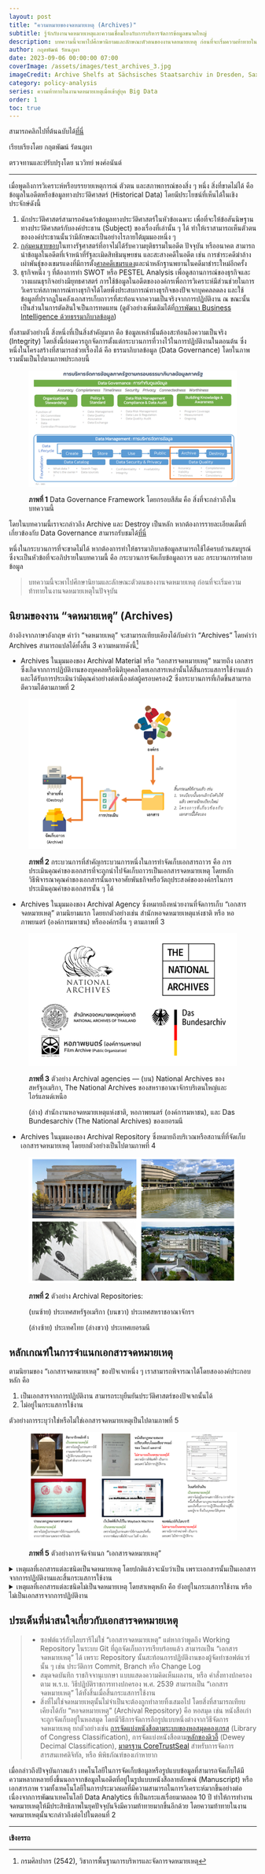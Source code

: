 ```yaml
---
layout: post
title: "ความหมายของจดหมายเหตุ (Archives)"
subtitle: รู้จักกับงานจดหมายเหตุและความเชื่อมโยงกับการบริหารจัดการข้อมูลขนาดใหญ่
description: บทความนี้จะพาไปศึกษานิยามและลักษณะตัวตนของงานจดหมายเหตุ ก่อนที่จะเริ่มความท้าทายในงานจดหมายเหตุในปัจจุบัน
author: กฤตพัฒน์ รัตนภูผา
date: 2023-09-06 00:00:00 07:00
coverImage: /assets/images/test_archives_3.jpg
imageCredit: Archive Shelfs at Sächsisches Staatsarchiv in Dresden, Saxony, Germany
category: policy-analysis
series: ความท้าทายในงานจดหมายเหตุเมื่อเข้าสู่ยุค Big Data
order: 1
toc: true
---
```


สามารถคลิกไปที่ต้นฉบับได้[ที่นี่](https://bdi.or.th/movements/archives-challenges-in-big-data-era-1/)

เรียบเรียงโดย กฤตพัฒน์ รัตนภูผา

ตรวจทานและปรับปรุงโดย นววิทย์ พงศ์อนันต์

---

เมื่อพูดถึงการวิเคราะห์หรือบรรยายเหตุการณ์ ตัวตน และสภาพการณ์ของสิ่ง ๆ หนึ่ง สิ่งที่ขาดไม่ได้ คือ ข้อมูลในอดีตหรือข้อมูลทางประวัติศาสตร์ (Historical Data) โดยมีประโยชน์ที่เห็นได้ในเชิงประจักษ์ดังนี้

1. นักประวัติศาสตร์สามารถค้นคว้าข้อมูลทางประวัติศาสตร์ในหัวข้อเฉพาะ เพื่อที่จะให้ข้อสันนิษฐานทางประวัติศาสตร์กับองค์ประธาน (Subject) ของเรื่องที่เล่านั้น ๆ ได้ ทำให้เราสามารถเห็นตัวตนขององค์ประธานนั้นว่ามีลักษณะเป็นอย่างไรภายใต้มุมมองหนึ่ง ๆ
2. [กลุ่มคนชายขอบ](http://legacy.orst.go.th/?knowledges=%E0%B8%84%E0%B8%99%E0%B8%8A%E0%B8%B2%E0%B8%A2%E0%B8%82%E0%B8%AD%E0%B8%9A-%E0%B9%92%E0%B9%93-%E0%B8%98%E0%B8%B1%E0%B8%99%E0%B8%A7%E0%B8%B2%E0%B8%84%E0%B8%A1-%E0%B9%92%E0%B9%95%E0%B9%95%E0%B9%90)ในทางรัฐศาสตร์ที่อาจไม่ได้รับความยุติธรรมในอดีต ปัจจุบัน หรืออนาคต สามารถนำข้อมูลในอดีตที่เจ้าหน้าที่รัฐละเมิดสิทธิมนุษยชน และสะสางคดีในอดีต เช่น การชำระคดีฆ่าล้างเผ่าพันธุ์ของเขมรแดงที่มีการตั้ง[ศาลคดีเขมรแดง](https://th.wikipedia.org/wiki/%E0%B8%A8%E0%B8%B2%E0%B8%A5%E0%B8%84%E0%B8%94%E0%B8%B5%E0%B9%80%E0%B8%82%E0%B8%A1%E0%B8%A3%E0%B9%81%E0%B8%94%E0%B8%87)และนำหลักฐานพยานในคดีมาชำระใหม่อีกครั้ง
3. ธุรกิจหนึ่ง ๆ ที่ต้องการทำ SWOT หรือ PESTEL Analysis เพื่อดูสถานการณ์ของธุรกิจและวางแผนธุรกิจอย่างมียุทธศาสตร์ การใช้ข้อมูลในอดีตขององค์กรเพื่อการวิเคราะห์มีส่วนช่วยในการวิเคราะห์สภาพการณ์ทางธุรกิจได้โดยพึ่งประสบการณ์ทางธุรกิจของปัจเจกบุคคลลดลง และใช้ข้อมูลที่ปรากฏในคลังเอกสารเก็บถาวรที่สะท้อนจากความเป็นจริงจากการปฏิบัติงาน ณ ขณะนั้นเป็นส่วนในการตัดสินใจเป็นการทดแทน (ดูตัวอย่างเพิ่มเติมได้ที่[การพัฒนา Business Intelligence ด้วยธรรมาภิบาลข้อมูล](https://bigdata.go.th/big-data-101/maturing-business-intelligence-with-data-governance/))

ทั้งสามตัวอย่างนี้ สิ่งหนึ่งที่เป็นสิ่งสำคัญมาก คือ ข้อมูลเหล่านั้นต้องสะท้อนถึงความเป็นจริง (Integrity) โดยสิ่งนี้ย่อมควรถูกจัดการตั้งแต่กระบวนการที่วางไว้ในการปฏิบัติงานในตอนต้น ซึ่งหนึ่งในโครงสร้างที่สามารถช่วยเรื่องได้ คือ ธรรมาภิบาลข้อมูล (Data Governance) โดยในภาพรวมนั้นเป็นไปตามภาพประกอบนี้

<figure>
  <img src="/assets/images/test_3_1.png" alt=""/>
  <figcaption>
  
  **ภาพที่ 1** Data Governance Framework โดยกรอบสีส้ม คือ สิ่งที่จะกล่าวถึงในบทความนี้

  </figcaption>
</figure>

โดยในบทความนี้เราจะกล่าวถึง Archive และ Destroy เป็นหลัก หากต้องการรายละเอียดเต็มที่เกี่ยวข้องกับ Data Governance สามารถรับชมได้[ที่นี่](https://www.youtube.com/watch?v=2DgVIaiC87w)

หนึ่งในกระบวนการที่จะขาดไม่ได้ หากต้องการทำให้ธรรมาภิบาลข้อมูลสามารถใช้ได้ครบถ้วนสมบูรณ์ ซึ่งจะเป็นหัวข้อที่จะอภิปรายในบทความนี้ คือ กระบวนการจัดเก็บข้อมูลถาวร และ กระบวนการทำลายข้อมูล

> บทความนี้จะพาไปศึกษานิยามและลักษณะตัวตนของงานจดหมายเหตุ ก่อนที่จะเริ่มความท้าทายในงานจดหมายเหตุในปัจจุบัน

## นิยามของงาน “จดหมายเหตุ” (Archives)

อ้างอิงจากภาษาอังกฤษ คำว่า “จดหมายเหตุ” จะสามารถเทียบเคียงได้กับคำว่า “Archives” โดยคำว่า Archives สามารถแปลได้ทั้งสิ้น 3 ความหมายดังนี้[^1]

- Archives ในมุมมองของ Archival Material หรือ “เอกสารจดหมายเหตุ” หมายถึง เอกสารซึ่งเกิดจากการปฏิบัติงานของบุคคลหรือนิติบุคคลโดยเอกสารเหล่านั้นได้สิ้นกระแสการใช้งานแล้ว และได้รับการประเมินว่ามีคุณค่าอย่างต่อเนื่องต่อผู้ครอบครอง2 ซึ่งกระบวนการที่เกิดขึ้นสามารถตีความได้ตามภาพที่ 2

<figure>
  <img src="/assets/images/test_3_2.png" alt=""/>
  <figcaption>
  
  **ภาพที่ 2** กระบวนการที่สำคัญกระบวนการหนึ่งในการทำจัดเก็บเอกสารถาวร คือ การประเมินคุณค่าของเอกสารที่จะถูกนำไปจัดเก็บถาวรเป็นเอกสารจดหมายเหตุ โดยหลักวิธีพิจารณาคุณค่าของเอกสารนั้นอาจอาศัยพันธกิจหรือวัตถุประสงค์ขององค์กรในการประเมินคุณค่าของเอกสารนั้น ๆ ได้

  </figcaption>
</figure>

- Archives ในมุมมองของ Archival Agency ซึ่งหมายถึงหน่วยงานที่จัดการเก็บ “เอกสารจดหมายเหตุ” ตามนิยามแรก โดยยกตัวอย่างเช่น สำนักหอจดหมายเหตุแห่งชาติ หรือ หอภาพยนตร์ (องค์การมหาชน) หรือองค์กรอื่น ๆ ตามภาพที่ 3

<figure>
  <img src="/assets/images/test_3_3.png" alt=""/>
  <figcaption>
  
  **ภาพที่ 3** ตัวอย่าง Archival agencies — (บน) National Archives ของสหรัฐอเมริกา, The National Archives ของสหราชอาณาจักรบริเตนใหญ่และไอร์แลนด์เหนือ

(ล่าง) สำนักงานหอจดหมายเหตุแห่งชาติ, หอภาพยนตร์ (องค์การมหาชน), และ Das Bundesarchiv (The National Archives) ของเยอรมนี

  </figcaption>
</figure>

- Archives ในมุมมองของ Archival Repository ซึ่งหมายถึงบริเวณหรือสถานที่ที่จัดเก็บเอกสารจดหมายเหตุ โดยยกตัวอย่างเป็นไปตามภาพที่ 4

<figure>
  <img src="/assets/images/test_3_4.png" alt=""/>
  <figcaption>
  
  **ภาพที่ 2** ตัวอย่าง Archival Repositories:

(บนซ้าย) ประเทศสหรัฐอเมริกา (บนขวา) ประเทศสหราชอาณาจักรฯ

(ล่างซ้าย) ประเทศไทย (ล่างขวา) ประเทศเยอรมนี

  </figcaption>
</figure>

## หลักเกณฑ์ในการจำแนกเอกสารจดหมายเหตุ

ตามนิยามของ “เอกสารจดหมายเหตุ” ของปัจเจกหนึ่ง ๆ เราสามารถพิจารณาได้โดยสององค์ประกอบหลัก คือ

1. เป็นเอกสารจากการปฏิบัติงาน สามารถระบุยืนยันประวัติศาสตร์ของปัจเจกนั้นได้
2. ไม่อยู่ในกระแสการใช้งาน

ตัวอย่างการระบุว่าใช่หรือไม่ใช่เอกสารจดหมายเหตุเป็นไปตามภาพที่ 5

<figure>
  <img src="/assets/images/test_3_5.png" alt=""/>
  <figcaption>
  
  **ภาพที่ 5** ตัวอย่างการจัดจำแนก “เอกสารจดหมายเหตุ”

  </figcaption>
</figure>

<details>
  <summary>เหตุผลที่เอกสารแต่ละชนิดเป็นจดหมายเหตุ โดยปกติแล้วจะนับว่าเป็น เพราะเอกสารนั้นเป็นเอกสารจากการปฏิบัติงานและสิ้นกระแสการใช้งาน</summary>

  - **ศิลาจารึกหลักที่ 1** เป็นจดหมายเหตุ เพราะไม่อยู่ในกระแสการใช้งานตามกฎหมาย และมาจากการปฏิบัติงานของราชวงศ์สุโขทัย ซึ่งเล่าเกี่ยวกับประวัติศาสตร์ของพระราชวงศ์
  - **ประมวลกฎหมายตราสามดวง** เป็นจดหมายเหตุ เพราะไม่อยู่ในกระแสการใช้งาน นับตั้งแต่มีการประกาศใช้กฎหมายลักษณะอาญา ร.ศ. 127 และมาจากการปฏิบัติงานในราชวงศ์จักรี ซึ่งชำระกฎหมายเมื่อสมัยรัชกาลที่ 1
  - **เว็บไซต์ที่เก็บไว้ใน Wayback machine** เป็นจดหมายเหตุได้ เพราะไม่อยู่ในกระแสการใช้งาน อันหมายถึงเจ้าของได้สละเว็บไซต์นี้ออกจากการใช้งานของเจ้าของเว็บนั้น ๆ เป็นที่เรียบร้อยแล้ว และเป็นเอกสารจากการปฏิบัติงาน
  - **ใบเสร็จรับเงิน** เป็นจดหมายเหตุได้ เมื่อจบจากโครงการที่เกี่ยวข้องกับการใช้จ่ายนั้น ๆ จะนับว่าสิ้นสุดกระแสการใช้งาน

</details>

<details>

<summary>เหตุผลที่เอกสารแต่ละชนิดไม่เป็นจดหมายเหตุ โดยสาเหตุหลัก คือ ยังอยู่ในกระแสการใช้งาน หรือ ไม่เป็นเอกสารจากการปฏิบัติงาน</summary>

  - **หนังสือกฎหมายสมรสในเอเชียตะวันออกเฉียงใต้: ความเรียงกฎหมายเปรียบเทียบในอินโดจีน (Régimes Matrimoniaux du Sud-Est de L'Asie: Essai de droit comparé indochinois)** ไม่เป็นจดหมายเหตุ เนื่องจากไม่ได้เป็นเอกสารจากการปฏิบัติงาน แต่เป็นเอกสารเผยแพร่ซึ่งมีวิธีการจัดการแบบหนังสือ ไม่มีการสิ้นสุดกระแสการใช้งาน
  - **ซอฟต์แวร์และไลบรารี** ไม่เป็นจดหมายเหตุ เพราะเป็นชุดคำสั่งเผยแพร่ ไม่ได้สะท้อนการปฏิบัติงานในองค์กร

</details>

## ประเด็นที่น่าสนใจเกี่ยวกับเอกสารจดหมายเหตุ

<blockquote>

- ซอฟต์แวร์กับไลบรารีไม่ใช่ “เอกสารจดหมายเหตุ” แต่หากว่าพูดถึง Working Repository ในระบบ Git ที่ถูกจัดเก็บถาวรเรียบร้อยแล้ว สามารถเป็น “เอกสารจดหมายเหตุ” ได้ เพราะ Repository นั้นสะท้อนการปฏิบัติงานของผู้จัดทำซอฟต์แวร์นั้น ๆ เช่น ประวัติการ Commit, Branch หรือ Change Log
- สมุดจดบันทึก ราชกิจจานุเบกษา แบบแสดงความคิดเห็นผลงาน, หรือ คำสั่งทางปกครองตาม พ.ร.บ. วิธีปฏิบัติราชการทางปกครอง พ.ศ. 2539 สามารถเป็น “เอกสารจดหมายเหตุ” ได้ทั้งสิ้นเมื่อสิ้นกระแสการใช้งาน
- สิ่งที่ไม่ใช่จดหมายเหตุนั้นไม่จำเป็นจะต้องถูกทำลายทิ้งเสมอไป โดยสิ่งที่สามารถเทียบเคียงได้กับ “หอจดหมายเหตุ” (Archival Repository) คือ หอสมุด เช่น หนังสือเก่าจะถูกจัดเก็บอยู่ในหอสมุด โดยมีวิธีการจัดการอีกรูปแบบหนึ่งต่างจากวิธีจัดการจดหมายเหตุ ยกตัวอย่างเช่น [การจัดแบ่งหนังสือตามระบบของหอสมุดคองเกรส](https://www.loc.gov/catdir/cpso/lcc.html) (Library of Congress Classification), การจัดแบ่งหนังสือตาม[หลักของดิวอี้](https://en.wikipedia.org/wiki/Dewey_Decimal_Classification) (Dewey Decimal Classification), [มาตรฐาน CoreTrustSeal](https://tcts.nrct.go.th/about-coretrustseal/) สำหรับการจัดการสารสนเทศดิจิทัล, หรือ พิพิธภัณฑ์ของเก่าหายาก

</blockquote>

เมื่อกล่าวถึงปัจจุบันกาลแล้ว เทคโนโลยีในการจัดเก็บข้อมูลหรือรูปแบบข้อมูลที่สามารถจัดเก็บได้มีความหลากหลายยิ่งขึ้นนอกจากข้อมูลในอดีตที่อยู่ในรูปแบบหนังสือลายลักษณ์ (Manuscript) หรือเอกสารภาพ รวมทั้งเทคโนโลยีในการประมวลผลที่มีความสามารถในการวิเคราะห์มากขึ้นอย่างต่อเนื่องจากการพัฒนาเทคโนโลยี Data Analytics ที่เป็นกระแสเรื่อยมาตลอด 10 ปี ทำให้การทำงานจดหมายเหตุให้มีประสิทธิภาพในยุคปัจจุบันจึงมีความท้าทายมากขึ้นอีกด้วย โดยความท้าทายในงานจดหมายเหตุนั้นจะกล่าวถึงต่อไปในตอนที่ 2

---

**เชิงอรรถ**

[^1]: กรมศิลปากร (2542), วิชาการพื้นฐานการบริหารและจัดการจดหมายเหตุ
[^2]: สมบัติ พิกุลทอง (2563), “การประเมินความต้องการจำเป็นในการสงวนรักษาเอกสารจดหมายเหตุดิจิทัลของหน่วยงานบริการจดหมายเหตุในประเทศไทย”
